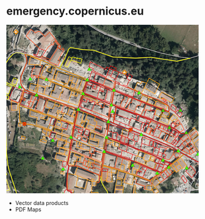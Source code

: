 # emergency.copernicus.eu

![amatrice-center](css/img/amatrice-center.png)

* Vector data products
* PDF Maps
